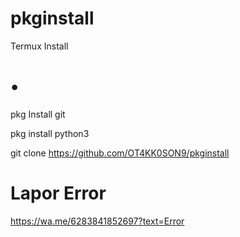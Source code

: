 # pkginstall
Termux Install

# • 
pkg Install git



pkg install python3


git clone https://github.com/OT4KK0SON9/pkginstall

# Lapor Error
https://wa.me/6283841852697?text=Error
